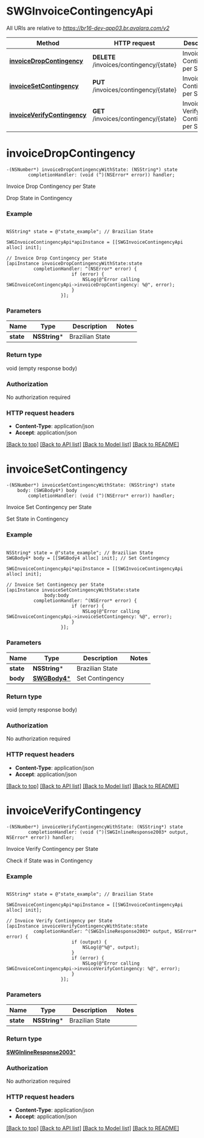 # SWGInvoiceContingencyApi

All URIs are relative to *https://br16-dev-app03.br.avalara.com/v2*

Method | HTTP request | Description
------------- | ------------- | -------------
[**invoiceDropContingency**](SWGInvoiceContingencyApi.md#invoicedropcontingency) | **DELETE** /invoices/contingency/{state} | Invoice Drop Contingency per State
[**invoiceSetContingency**](SWGInvoiceContingencyApi.md#invoicesetcontingency) | **PUT** /invoices/contingency/{state} | Invoice Set Contingency per State
[**invoiceVerifyContingency**](SWGInvoiceContingencyApi.md#invoiceverifycontingency) | **GET** /invoices/contingency/{state} | Invoice Verify Contingency per State


# **invoiceDropContingency**
```objc
-(NSNumber*) invoiceDropContingencyWithState: (NSString*) state
        completionHandler: (void (^)(NSError* error)) handler;
```

Invoice Drop Contingency per State

Drop State in Contingency

### Example 
```objc

NSString* state = @"state_example"; // Brazilian State

SWGInvoiceContingencyApi*apiInstance = [[SWGInvoiceContingencyApi alloc] init];

// Invoice Drop Contingency per State
[apiInstance invoiceDropContingencyWithState:state
          completionHandler: ^(NSError* error) {
                        if (error) {
                            NSLog(@"Error calling SWGInvoiceContingencyApi->invoiceDropContingency: %@", error);
                        }
                    }];
```

### Parameters

Name | Type | Description  | Notes
------------- | ------------- | ------------- | -------------
 **state** | **NSString***| Brazilian State | 

### Return type

void (empty response body)

### Authorization

No authorization required

### HTTP request headers

 - **Content-Type**: application/json
 - **Accept**: application/json

[[Back to top]](#) [[Back to API list]](../README.md#documentation-for-api-endpoints) [[Back to Model list]](../README.md#documentation-for-models) [[Back to README]](../README.md)

# **invoiceSetContingency**
```objc
-(NSNumber*) invoiceSetContingencyWithState: (NSString*) state
    body: (SWGBody4*) body
        completionHandler: (void (^)(NSError* error)) handler;
```

Invoice Set Contingency per State

Set State in Contingency

### Example 
```objc

NSString* state = @"state_example"; // Brazilian State
SWGBody4* body = [[SWGBody4 alloc] init]; // Set Contingency

SWGInvoiceContingencyApi*apiInstance = [[SWGInvoiceContingencyApi alloc] init];

// Invoice Set Contingency per State
[apiInstance invoiceSetContingencyWithState:state
              body:body
          completionHandler: ^(NSError* error) {
                        if (error) {
                            NSLog(@"Error calling SWGInvoiceContingencyApi->invoiceSetContingency: %@", error);
                        }
                    }];
```

### Parameters

Name | Type | Description  | Notes
------------- | ------------- | ------------- | -------------
 **state** | **NSString***| Brazilian State | 
 **body** | [**SWGBody4***](SWGBody4*.md)| Set Contingency | 

### Return type

void (empty response body)

### Authorization

No authorization required

### HTTP request headers

 - **Content-Type**: application/json
 - **Accept**: application/json

[[Back to top]](#) [[Back to API list]](../README.md#documentation-for-api-endpoints) [[Back to Model list]](../README.md#documentation-for-models) [[Back to README]](../README.md)

# **invoiceVerifyContingency**
```objc
-(NSNumber*) invoiceVerifyContingencyWithState: (NSString*) state
        completionHandler: (void (^)(SWGInlineResponse2003* output, NSError* error)) handler;
```

Invoice Verify Contingency per State

Check if State was in Contingency

### Example 
```objc

NSString* state = @"state_example"; // Brazilian State

SWGInvoiceContingencyApi*apiInstance = [[SWGInvoiceContingencyApi alloc] init];

// Invoice Verify Contingency per State
[apiInstance invoiceVerifyContingencyWithState:state
          completionHandler: ^(SWGInlineResponse2003* output, NSError* error) {
                        if (output) {
                            NSLog(@"%@", output);
                        }
                        if (error) {
                            NSLog(@"Error calling SWGInvoiceContingencyApi->invoiceVerifyContingency: %@", error);
                        }
                    }];
```

### Parameters

Name | Type | Description  | Notes
------------- | ------------- | ------------- | -------------
 **state** | **NSString***| Brazilian State | 

### Return type

[**SWGInlineResponse2003***](SWGInlineResponse2003.md)

### Authorization

No authorization required

### HTTP request headers

 - **Content-Type**: application/json
 - **Accept**: application/json

[[Back to top]](#) [[Back to API list]](../README.md#documentation-for-api-endpoints) [[Back to Model list]](../README.md#documentation-for-models) [[Back to README]](../README.md)

